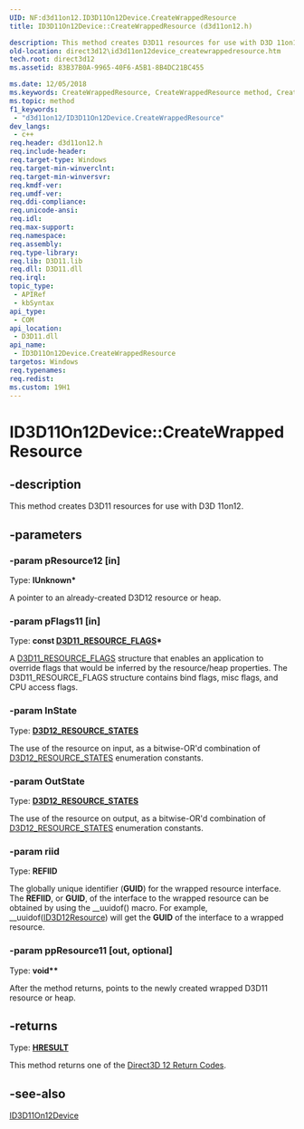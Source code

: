 ```yaml
---
UID: NF:d3d11on12.ID3D11On12Device.CreateWrappedResource
title: ID3D11On12Device::CreateWrappedResource (d3d11on12.h)

description: This method creates D3D11 resources for use with D3D 11on12.
old-location: direct3d12\id3d11on12device_createwrappedresource.htm
tech.root: direct3d12
ms.assetid: 83B37B0A-9965-40F6-A5B1-8B4DC21BC455

ms.date: 12/05/2018
ms.keywords: CreateWrappedResource, CreateWrappedResource method, CreateWrappedResource method,ID3D11On12Device interface, ID3D11On12Device interface,CreateWrappedResource method, ID3D11On12Device.CreateWrappedResource, ID3D11On12Device::CreateWrappedResource, d3d11on12/ID3D11On12Device::CreateWrappedResource, direct3d12.id3d11on12device_createwrappedresource
ms.topic: method
f1_keywords: 
 - "d3d11on12/ID3D11On12Device.CreateWrappedResource"
dev_langs:
 - c++
req.header: d3d11on12.h
req.include-header: 
req.target-type: Windows
req.target-min-winverclnt: 
req.target-min-winversvr: 
req.kmdf-ver: 
req.umdf-ver: 
req.ddi-compliance: 
req.unicode-ansi: 
req.idl: 
req.max-support: 
req.namespace: 
req.assembly: 
req.type-library: 
req.lib: D3D11.lib
req.dll: D3D11.dll
req.irql: 
topic_type:
 - APIRef
 - kbSyntax
api_type:
 - COM
api_location:
 - D3D11.dll
api_name:
 - ID3D11On12Device.CreateWrappedResource
targetos: Windows
req.typenames: 
req.redist: 
ms.custom: 19H1
---
```


# ID3D11On12Device::CreateWrappedResource


## -description


This method creates D3D11 resources for use with D3D 11on12.
        


## -parameters




### -param pResource12 [in]

Type: <b>IUnknown*</b>

A pointer to an already-created D3D12 resource or heap.
          


### -param pFlags11 [in]

Type: <b>const <a href="https://docs.microsoft.com/windows/desktop/api/d3d11on12/ns-d3d11on12-d3d11_resource_flags">D3D11_RESOURCE_FLAGS</a>*</b>

A <a href="https://docs.microsoft.com/windows/desktop/api/d3d11on12/ns-d3d11on12-d3d11_resource_flags">D3D11_RESOURCE_FLAGS</a> structure that enables an application to override flags that would be inferred by the resource/heap properties.
              The D3D11_RESOURCE_FLAGS structure contains bind flags, misc flags, and CPU access flags.
            


### -param InState

Type: <b><a href="https://docs.microsoft.com/windows/desktop/api/d3d12/ne-d3d12-d3d12_resource_states">D3D12_RESOURCE_STATES</a></b>

The use of the resource on input, as a bitwise-OR'd combination of <a href="https://docs.microsoft.com/windows/desktop/api/d3d12/ne-d3d12-d3d12_resource_states">D3D12_RESOURCE_STATES</a> enumeration constants.
          


### -param OutState

Type: <b><a href="https://docs.microsoft.com/windows/desktop/api/d3d12/ne-d3d12-d3d12_resource_states">D3D12_RESOURCE_STATES</a></b>

The use of the resource on output, as a bitwise-OR'd combination of <a href="https://docs.microsoft.com/windows/desktop/api/d3d12/ne-d3d12-d3d12_resource_states">D3D12_RESOURCE_STATES</a> enumeration constants.
          


### -param riid

Type: <b>REFIID</b>

The globally unique identifier (<b>GUID</b>) for the wrapped resource interface.
            The <b>REFIID</b>, or <b>GUID</b>, of the interface to the wrapped resource can be obtained by using the __uuidof() macro.
            For example, __uuidof(<a href="https://docs.microsoft.com/windows/desktop/api/d3d12/nn-d3d12-id3d12resource">ID3D12Resource</a>) will get the <b>GUID</b> of the interface to a wrapped resource.
          


### -param ppResource11 [out, optional]

Type: <b>void**</b>

After the method returns, points to the newly created wrapped D3D11 resource or heap.
          


## -returns



Type: <b><a href="/windows/win32/com/structure-of-com-error-codes">HRESULT</a></b>

This method returns one of the <a href="https://docs.microsoft.com/windows/desktop/direct3d12/d3d12-graphics-reference-returnvalues">Direct3D 12 Return Codes</a>.
          




## -see-also




<a href="https://docs.microsoft.com/windows/desktop/api/d3d11on12/nn-d3d11on12-id3d11on12device">ID3D11On12Device</a>
 

 

